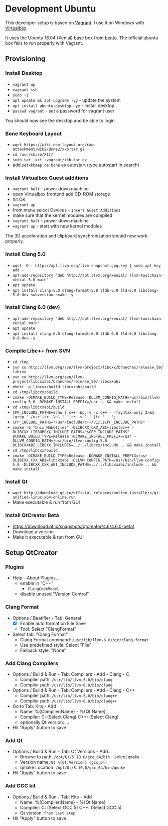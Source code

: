 # Development Ubuntu

This developer setup is based on [Vagrant](https://www.vagrantup.com/).
I use it on Windows with [Virtualbox](https://www.virtualbox.org/).

It uses the Ubuntu 16.04 (Xenial) base box from [bento](https://app.vagrantup.com/bento/boxes/ubuntu-16.04). The official ubuntu box fails to run properly with Vagrant.

## Provisioning

### Install Desktop

* `vagrant up`
* `vagrant ssh`
* `sudo -i`
* `apt update && apt upgrade -yy` - update the system
* `apt install ubuntu-desktop -yy` - install desktop
* `passwd vagrant` - set a password for vagrant user

You should now see the desktop and be able to login

### Bone Keyboard Layout

* `wget https://wiki.neo-layout.org/raw-attachment/wiki/Bone2/xkb.tar.gz`
* `cd /usr/share/X11/`
* `sudo tar -xzf ~vagrant/xkb.tar.gz`
* add `setxkbmap de bone` as autostart (type autostart in search)

### Install Virtualbox Guest additions

* `vagrant halt` - power down machine
* open Virtualbox frontend add CD-ROM storage
* hit OK
* `vagrant up`
* from menu select Devices - `Insert Guest Additions`
* make sure that the kernel modules are compiled
* `vagrant halt` - power down machine
* `vagrant up` - start with new kernel modules

The 3D acceleration and clipboard synchronization should now work properly.

### Install Clang 5.0

* `wget -O - http://apt.llvm.org/llvm-snapshot.gpg.key | sudo apt-key add -`
* `apt-add-repository "deb http://apt.llvm.org/xenial/ llvm-toolchain-xenial-5.0 main"`
* `apt update`
* `apt install clang-5.0 clang-format-5.0 lldb-5.0 lld-5.0 libclang-5.0-dev subversion cmake -y`

### Install Clang 6.0 (dev)

* `apt-add-repository "deb http://apt.llvm.org/xenial/ llvm-toolchain-xenial main"`
* `apt update`
* `apt install clang-6.0 clang-format-6.0 lldb-6.0 lld-6.0 libclang-6.0-dev -y`

### Compile Libc++ from SVN

* `cd /tmp`
* `svn co http://llvm.org/svn/llvm-project/libcxx/branches/release_50/ libcxx`
* `svn co http://llvm.org/svn/llvm-project/libcxxabi/branches/release_50/ libcxxabi`
* `mkdir -p libcxx/build libcxxabi/build`
* `cd /tmp/libcxx/build`
* `cmake -DCMAKE_BUILD_TYPE=Release -DLLVM_CONFIG_PATH=/usr/bin/llvm-config-5.0 -DCMAKE_INSTALL_PREFIX=/usr .. && make install`
* `cd /tmp/libcxxabi/build`
* `CPP_INCLUDE_PATHS=echo | c++ -Wp,-v -x c++ - -fsyntax-only 2>&1   |grep ' /usr'|tr '\n' ' '|tr -s ' ' |tr ' ' ';'`
* `CPP_INCLUDE_PATHS="/usr/include/c++/v1/;$CPP_INCLUDE_PATHS"`
* `cmake -G "Unix Makefiles" -DLIBCXX_CXX_ABI=libstdc++ -DLIBCXX_LIBSUPCXX_INCLUDE_PATHS="$CPP_INCLUDE_PATHS" -DCMAKE_BUILD_TYPE=Release -DCMAKE_INSTALL_PREFIX=/usr -DLLVM_CONFIG_PATH=/usr/bin/llvm-config-5.0       -DLIBCXXABI_LIBCXX_INCLUDES=../../libcxx/include .. && make install`
* `cd /tmp/libcxx/build`
* `cmake -DCMAKE_BUILD_TYPE=Release -DCMAKE_INSTALL_PREFIX=/usr -DLIBCXX_CXX_ABI=libcxxabi -DLLVM_CONFIG_PATH=/usr/bin/llvm-config-5.0 -DLIBCXX_CXX_ABI_INCLUDE_PATHS=../../libcxxabi/include .. && make install`

### Install Qt

* `wget http://download.qt.io/official_releases/online_installers/qt-unified-linux-x64-online.run`
* Make executable & run from GUI

### Install QtCreator Beta

* https://download.qt.io/snapshots/qtcreator/4.6/4.6.0-beta1
* Download a version
* Make it executable & run from GUI

## Setup QtCreator

### Plugins

* Help - About Plugins…
  * enable in "C++"
    * `ClangCodeModel`
  * disable unused "Version Control"

### Clang Format

* Options / Beatifier - Tab: General
  * [x] Enable auto format on File Save
  * Tool: Select "ClangFormat"
* Select tab: "Clang Format"
  * Clang Format command: `/usr/lib/llvm-6.0/bin/clang-format`
  * Use predefined style: Select "File"
  * Fallback style: "None"

### Add Clang Compilers

* Options / Build & Run - Tab: Compilers - Add - Clang - C
  * Compiler path: `/usr/lib/llvm-5.0/bin/clang`
  * Compiler path: `/usr/lib/llvm-6.0/bin/clang`
* Options / Build & Run - Tab: Compilers - Add - Clang - C++
  * Compiler path: `/usr/lib/llvm-5.0/bin/clang++`
  * Compiler path: `/usr/lib/llvm-6.0/bin/clang++`
* Go to Tab: Kits - Add
  * Name: %{Compiler:Name} - %{Qt:Name}
  * Compiler: C: (Select Clang) C++: (Select Clang)
  * optionally Qt version: …
* Hit "Apply" button to save

### Add Qt

* Options / Build & Run - Tab: Qt Versions - Add…
  * Browse to path: `/opt/Qt/5.10.0/gcc_64/bin` - select `qmake`
  * Version name: `Qt %{Qt:Version} (gcc_64)`
  * qmake Location: `/opt/Qt/5.10.0/gcc_64/bin/qmake`
* Hit "Apply" button to save

### Add GCC kit

* Options / Build & Run - Tab: Kits - Add
  * Name: %{Compiler:Name} - %{Qt:Name}
  * Compiler: C: (Select GCC 5) C++: (Select GCC 5)
  * Qt version: `from last step`
* Hit "Apply" button to save
